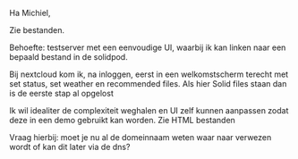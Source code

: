 Ha Michiel,

Zie bestanden.

Behoefte:
testserver met een eenvoudige UI, waarbij ik kan linken naar een bepaald bestand in de solidpod. <br>

Bij nextcloud kom ik, na inloggen, eerst in een welkomstscherm terecht met set status, set weather en recommended files.
Als hier Solid files staan dan is de eerste stap al opgelost

Ik wil idealiter de complexiteit weghalen en UI zelf kunnen aanpassen zodat deze in een demo gebruikt kan worden.
Zie HTML bestanden



Vraag hierbij: moet je nu al de domeinnaam weten waar naar verwezen wordt of kan dit later via de dns?

